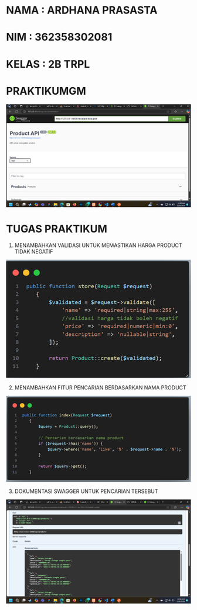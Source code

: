 # NAMA  : ARDHANA PRASASTA
# NIM   : 362358302081
# KELAS : 2B TRPL

# PRAKTIKUMGM

![alt text](image-3.png)

# TUGAS PRAKTIKUM

1. MENAMBAHKAN VALIDASI UNTUK MEMASTIKAN HARGA PRODUCT TIDAK NEGATIF

![alt text](image.png)

2. MENAMBAHKAN FITUR PENCARIAN BERDASARKAN NAMA PRODUCT

![alt text](image-1.png)

3. DOKUMENTASI SWAGGER UNTUK PENCARIAN TERSEBUT

![alt text](image-4.png)
